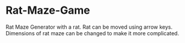 # Rat-Maze-Game
Rat Maze Generator with a rat. Rat can be moved using arrow keys. Dimensions of rat maze can be changed to make it more complicated. 
